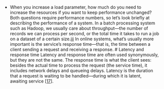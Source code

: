 *  When you increase a load parameter, how much do you need to increase the resources if you want to
keep performance unchanged? Both questions require performance numbers, so let’s look briefly at describing the performance of a
system. 
In a batch processing system such as Hadoop, we usually care about throughput—the number of
records we can process per second, or the total time it takes to run a job on a dataset of a certain
size.[iii](ch01.html#idm140605785971184) In online systems, what’s usually more important is the service’s
response time—that is, the time between a client sending a request and receiving a response. # Latency and response time Latency and response time are often used synonymously, but they are not the same. The response
time is what the client sees: besides the actual time to process the request (the service time),
it includes network delays and queueing delays. Latency is the duration that a request is waiting to
be handled—during which it is latent, awaiting service
[[17](ch01.html#Fowler2002wd)].